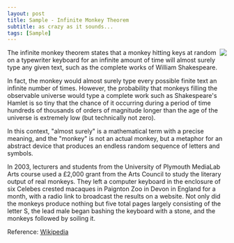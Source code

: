 ```yaml
---
layout: post
title: Sample - Infinite Monkey Theorem
subtitle: as crazy as it sounds...
tags: [Sample]
---
```


<img style="float: right" src="../assets/monkey-typewriter.jpg">

The infinite monkey theorem states that a monkey hitting keys at random on a typewriter keyboard for an infinite amount of time will almost surely type any given text, such as the complete works of William Shakespeare.

In fact, the monkey would almost surely type every possible finite text an infinite number of times. However, the probability that monkeys filling the observable universe would type a complete work such as Shakespeare's Hamlet is so tiny that the chance of it occurring during a period of time hundreds of thousands of orders of magnitude longer than the age of the universe is extremely low (but technically not zero).

In this context, "almost surely" is a mathematical term with a precise meaning, and the "monkey" is not an actual monkey, but a metaphor for an abstract device that produces an endless random sequence of letters and symbols.

In 2003, lecturers and students from the University of Plymouth MediaLab Arts course used a £2,000 grant from the Arts Council to study the literary output of real monkeys. They left a computer keyboard in the enclosure of six Celebes crested macaques in Paignton Zoo in Devon in England for a month, with a radio link to broadcast the results on a website. Not only did the monkeys produce nothing but five total pages largely consisting of the letter S, the lead male began bashing the keyboard with a stone, and the monkeys followed by soiling it.

Reference: [Wikipedia](https://en.wikipedia.org/wiki/Infinite_monkey_theorem)
